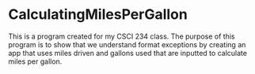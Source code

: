 # CalculatingMilesPerGallon
This is a program created for my CSCI 234 class. The purpose of this program is to show that we 
understand format exceptions by creating an app that uses miles driven and gallons used that are inputted to calculate miles per gallon.  
